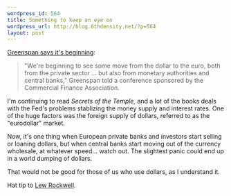 ```yaml
--- 
wordpress_id: 564
title: Something to keep an eye on
wordpress_url: http://blog.6thdensity.net/?p=564
layout: post
---
```

<a href="http://today.reuters.com/news/articlenews.aspx?type=businessNews&storyid=2006-10-26T142042Z_01_WBT006123_RTRUKOC_0_US-ECONOMY-GREENSPAN-DOLLAR.xml&src=rss&rpc=23">Greenspan says it's beginning</a>:
<blockquote>"We're beginning to see some move from the dollar to the euro, both from the private sector ... but also from monetary authorities and central banks," Greenspan told a conference sponsored by the Commercial Finance Association.</blockquote>
I'm continuing to read <em>Secrets of the Temple,</em> and a lot of the books deals with the Fed's problems stablizing the money supply and interest rates. One of the huge factors was the foreign supply of dollars, referred to as the "eurodollar" market.

Now, it's one thing when European private banks and investors start selling or loaning dollars, but when central banks start moving out of the currency wholesale, at whatever speed... watch out. The slightest panic could end up in a world dumping of dollars.

That would not be good for those of us who use dollars, as I understand it.

Hat tip to <a href="http://blog.lewrockwell.com/lewrw/archives/011610.html">Lew Rockwell</a>.
